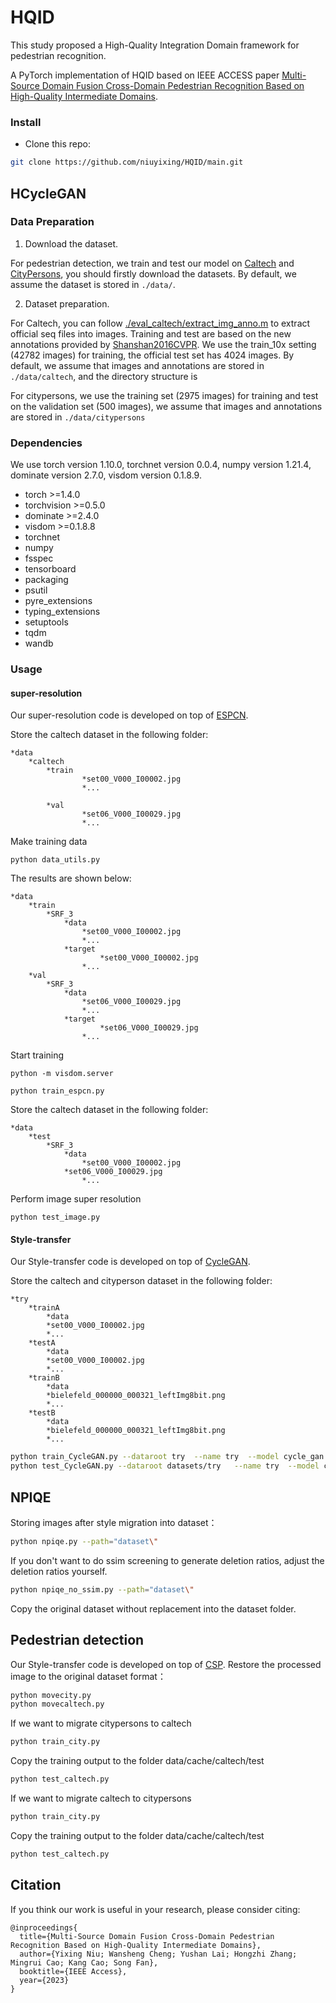# HQID
This study proposed a High-Quality Integration Domain framework for pedestrian recognition. 



A PyTorch implementation of HQID based on IEEE ACCESS paper 
[Multi-Source Domain Fusion Cross-Domain Pedestrian Recognition Based on High-Quality Intermediate Domains](https://ieeexplore.ieee.org/document/10188821?source=authoralert).
### Install

- Clone this repo:

```bash
git clone https://github.com/niuyixing/HQID/main.git
```
## HCycleGAN
### Data Preparation

1. Download the dataset.

 For pedestrian detection, we train and test our model on [Caltech](http://www.vision.caltech.edu/Image_Datasets/CaltechPedestrians/) and [CityPersons](https://bitbucket.org/shanshanzhang/citypersons), you should firstly download the datasets. By default, we assume the dataset is stored in `./data/`.

2. Dataset preparation.

 For Caltech, you can follow [./eval_caltech/extract_img_anno.m](./eval_caltech/extract_img_anno.m) to extract official seq files into images. Training and test are based on the new annotations provided by [Shanshan2016CVPR](https://www.mpi-inf.mpg.de/departments/computer-vision-and-multimodal-computing/research/people-detection-pose-estimation-and-tracking/how-far-are-we-from-solving-pedestrian-detection/). We use the train_10x setting (42782 images) for training, the official test set has 4024 images. By default, we assume that images and annotations are stored in `./data/caltech`, and the directory structure is

For citypersons, we use the training set (2975 images) for training and test on the validation set (500 images), we assume that images and annotations are stored in  `./data/citypersons`

### Dependencies
We use torch version 1.10.0, torchnet version 0.0.4, numpy version 1.21.4, dominate version 2.7.0, visdom version 0.1.8.9.
* torch                           >=1.4.0
* torchvision	     >=0.5.0
* dominate	     >=2.4.0
* visdom	                     >=0.1.8.8
* torchnet                      
* numpy		 
* fsspec
* tensorboard
* packaging
* psutil
* pyre_extensions
* typing_extensions
* setuptools
* tqdm
* wandb

### Usage
#### super-resolution
Our super-resolution code is developed on top of [ESPCN](https://github.com/leftthomas/ESPCN).




Store the caltech dataset in the following folder:

```
*data
	*caltech
		*train
        		*set00_V000_I00002.jpg
        		*...

		*val
        		*set06_V000_I00029.jpg
        		*...
```

Make training data

```
python data_utils.py
```

The results are shown below:

```
*data
	*train
		*SRF_3
			*data
        		*set00_V000_I00002.jpg
        		*...
			*target
            		*set00_V000_I00002.jpg
        		*...
	*val
		*SRF_3
			*data
        		*set06_V000_I00029.jpg
        		*...
			*target
            		*set06_V000_I00029.jpg
        		*...
```

Start training

```
python -m visdom.server

python train_espcn.py
```

Store the caltech dataset in the following folder:

```
*data
	*test
		*SRF_3
			*data
        		*set00_V000_I00002.jpg
			*set06_V000_I00029.jpg
        		*...
```

Perform image super resolution

```
python test_image.py
```

#### Style-transfer

Our Style-transfer code is developed on top of [CycleGAN](https://github.com/junyanz/pytorch-CycleGAN-and-pix2pix).



Store the caltech and cityperson dataset in the following folder:
```
*try
	*trainA
		*data
		*set00_V000_I00002.jpg
		*...
	*testA
		*data
		*set00_V000_I00002.jpg
		*...
	*trainB
		*data
		*bielefeld_000000_000321_leftImg8bit.png
		*...
	*testB
		*data
		*bielefeld_000000_000321_leftImg8bit.png
		*...
```


```bash
python train_CycleGAN.py --dataroot try  --name try  --model cycle_gan --pool_size 50 --no_dropout  --crop_size 640  --preprocess crop 
python test_CycleGAN.py --dataroot datasets/try   --name try  --model cycle_gan --phase test --no_dropout --preprocess none --load_size 640
```

## NPIQE
Storing images after style migration into dataset：

```bash
python npiqe.py --path="dataset\"
```
If you don't want to do ssim screening to generate deletion ratios, adjust the deletion ratios yourself.
```bash
python npiqe_no_ssim.py --path="dataset\"
```
Copy the original dataset without replacement into the dataset folder.
## Pedestrian detection
Our Style-transfer code is developed on top of [CSP](https://github.com/liuwei16/CSP).
Restore the processed image to the original dataset format：

```bash
python movecity.py
python movecaltech.py
```
If we want to migrate citypersons to caltech

```bash
python train_city.py
```
Copy the training output to the folder data/cache/caltech/test

```bash
python test_caltech.py
```
If we want to migrate caltech to citypersons

```bash
python train_city.py
```
Copy the training output to the folder data/cache/caltech/test

```bash
python test_caltech.py
```

## Citation
If you think our work is useful in your research, please consider citing:
```
@inproceedings{
  title={Multi-Source Domain Fusion Cross-Domain Pedestrian Recognition Based on High-Quality Intermediate Domains},
  author={Yixing Niu; Wansheng Cheng; Yushan Lai; Hongzhi Zhang; Mingrui Cao; Kang Cao; Song Fan},
  booktitle={IEEE Access},
  year={2023}
}
```
